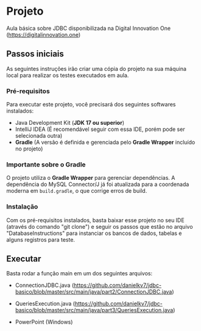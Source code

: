 # Projeto
Aula básica sobre JDBC disponibilizada na Digital Innovation One (https://digitalinnovation.one)

## Passos iniciais
As seguintes instruções irão criar uma cópia do projeto na sua máquina local para realizar os testes executados em aula.

### Pré-requisitos
Para executar este projeto, você precisará dos seguintes softwares instalados:
- Java Development Kit (**JDK 17 ou superior**)
- IntelliJ IDEA (É recomendável seguir com essa IDE, porém pode ser selecionada outra)
- **Gradle** (A versão é definida e gerenciada pelo **Gradle Wrapper** incluído no projeto)

### Importante sobre o Gradle
O projeto utiliza o **Gradle Wrapper** para gerenciar dependências. A dependência do MySQL Connector/J já foi atualizada para a coordenada moderna em `build.gradle`, o que corrige erros de build.

### Instalação
Com os pré-requisitos instalados, basta baixar esse projeto no seu IDE (através do comando "git clone") e seguir os passos que estão no arquivo "DatabaseInstructions"  para instanciar os bancos de dados, tabelas e alguns registros para teste.

## Executar
Basta rodar a função main em um dos seguintes arquivos:
- ConnectionJDBC.java (https://github.com/danielkv7/jdbc-basico/blob/master/src/main/java/part2/ConnectionJDBC.java)

- QueriesExecution.java (https://github.com/danielkv7/jdbc-basico/blob/master/src/main/java/part3/QueriesExecution.java)

- PowerPoint (Windows)

